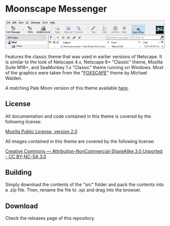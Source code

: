 ﻿# Moonscape Messenger
![Preview](preview.png)

Features the classic theme that was used in earlier versions of Netscape. It is similar to the look of Netscape 4.x, Netscape 6+ "Classic" theme, Mozilla Suite M18+, and SeaMonkey 1.x "Classic" theme running on Windows. Most of the graphics were taken from the "[FOXSCAPE](https://addons.mozilla.org/en-US/firefox/addon/foxscape/)" theme by Michael Walden.

A matching Pale Moon version of this theme available [here](https://addons.palemoon.org/themes/moonscape).

## License
All documentation and code contained in this theme is covered by the following license:

[Mozilla Public License, version 2.0](https://www.mozilla.org/en-US/MPL/2.0/)

All images contained in this theme are covered by the following license:

[Creative Commons — Attribution-NonCommercial-ShareAlike 3.0 Unported - CC BY-NC-SA 3.0](http://creativecommons.org/licenses/by-nc-sa/3.0)

## Building
Simply download the contents of the "src" folder  and pack the contents into a .zip file. Then, rename the file to .xpi and drag into the browser.

## Download
Check the releases page of this repository.
